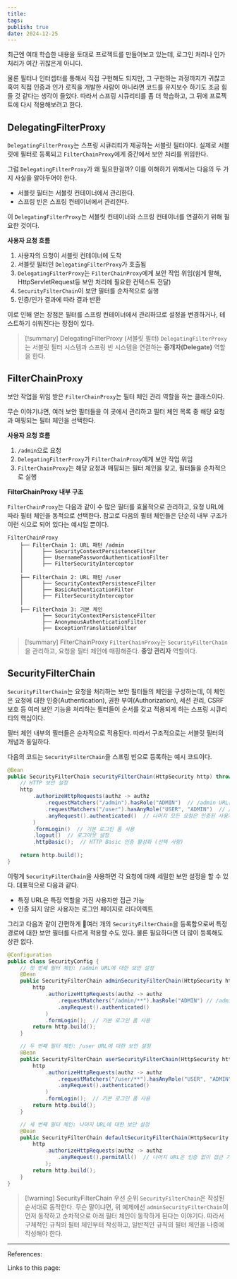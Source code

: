 ```yaml
---
title: 
tags: 
publish: true
date: 2024-12-25
---
```

최근엔 여태 학습한 내용을 토대로 프로젝트를 만들어보고 있는데, 로그인 처리나 인가 처리가 여간 귀찮은게 아니다.

물론 필터나 인터셉터를 통해서 직접 구현해도 되지만, 그 구현하는 과정까지가 귀찮고 혹여 직접 인증과 인가 로직을 개발한 사람이 아니라면 코드를 유지보수 하기도 조금 힘들 것 같다는 생각이 들었다. 따라서 스프링 시큐리티를 좀 더 학습하고, 그 뒤에 프로젝트에 다시 적용해보려고 한다.

## DelegatingFilterProxy
`DelegatingFilterProxy`는 스프링 시큐리티가 제공하는 서블릿 필터이다. 실제로 서블릿에 필터로 등록되고 `FilterChainProxy`에게 중간에서 보안 처리를 위임한다. 

그럼 `DelegatingFilterProxy`가 왜 필요한걸까? 이를 이해하기 위해서는 다음의 두 가지 사실을 알아두어야 한다.

- 서블릿 필터는 서블릿 컨테이너에서 관리한다.
- 스프링 빈은 스프링 컨테이너에서 관리한다.

이 `DelegatingFilterProxy`는 서블릿 컨테이너와 스프링 컨테이너를 연결하기 위해 필요한 것이다.

**사용자 요청 흐름**

1. 사용자의 요청이 서블릿 컨테이너에 도착
2. 서블릿 필터인 `DelegatingFilterProxy`가 호출됨
3. `DelegatingFilterProxy`는 `FilterChainProxy`에게 보안 작업 위임(쉽게 말해, HttpServletRequest등 보안 처리에 필요한 컨텍스트 전달)
4. `SecurityFilterChain`이 보안 필터를 순차적으로 실행
5. 인증/인가 결과에 따라 결과 반환


이로 인해 얻는 장점은 필터를 스프링 컨테이너에서 관리하므로 설정을 변경하거나, 테스트하기 쉬워진다는 장점이 있다.

> [!summary] DelegatingFilterProxy (서블릿 필터)
> `DelegatingFilterProxy`는 서블릿 필터 시스템과 스프링 빈 시스템을 연결하는 **중개자(Delegate)** 역할을 한다.

## FilterChainProxy
보안 작업을 위임 받은 `FilterChainProxy`는 필터 체인 관리 역할을 하는 클래스이다. 

무슨 이야기냐면, 여러 보안 필터들을 이 곳에서 관리하고 필터 체인 목록 중 해당 요청과 매핑되는 필터 체인을 선택한다.

**사용자 요청 흐름**

1. `/admin`으로 요청
2. `DelegatingFilterProxy`가 `FilterChainProxy`에게 보안 작업 위임
3. `FilterChainProxy`는 해당 요청과 매핑되는 필터 체인을 찾고, 필터들을 순차적으로 실행



**FilterChainProxy 내부 구조**

`FilterChainProxy`는 다음과 같이 수 많은 필터를 효율적으로 관리하고, 요청 URL에 따라 필터 체인을 동적으로 선택한다. 참고로 다음의 필터 체인들은 단순히 내부 구조가 이런 식으로 되어 있다는 예시일 뿐이다.

```
FilterChainProxy
    ├── FilterChain 1: URL 패턴 /admin
    │      ├── SecurityContextPersistenceFilter
    │      ├── UsernamePasswordAuthenticationFilter
    │      ├── FilterSecurityInterceptor
    │
    ├── FilterChain 2: URL 패턴 /user
    │      ├── SecurityContextPersistenceFilter
    │      ├── BasicAuthenticationFilter
    │      ├── FilterSecurityInterceptor
    │
    ├── FilterChain 3: 기본 체인
           ├── SecurityContextPersistenceFilter
           ├── AnonymousAuthenticationFilter
           ├── ExceptionTranslationFilter
```

> [!summary] FilterChainProxy
> `FilterChainProxy`는 `SecurityFilterChain`을 관리하고, 요청을 필터 체인에 매핑해준다. **중앙 관리자** 역할이다.


## SecurityFilterChain
`SecurityFilterChain`는 요청을 처리하는 보안 필터들의 체인을 구성하는데, 이 체인은 요청에 대한 인증(Authentication), 권한 부여(Authorization), 세션 관리, CSRF 보호 등 여러 보안 기능을 처리하는 필터들이 순서를 갖고 적용되게 하는 스프링 시큐리티의 핵심이다.

필터 체인 내부의 필터들은 순차적으로 적용된다. 따라서 구조적으로는 서블릿 필터의 개념과 동일하다.

다음의 코드는 `SecurityFilterChain`을 스프링 빈으로 등록하는 예시 코드이다.

```java
@Bean
public SecurityFilterChain securityFilterChain(HttpSecurity http) throws Exception {
    // HTTP 보안 설정
    http
        .authorizeHttpRequests(authz -> authz
            .requestMatchers("/admin").hasRole("ADMIN")  // /admin URL은 ADMIN 권한을 가진 사용자만 접근
            .requestMatchers("/user").hasAnyRole("USER", "ADMIN")  // /user URL은 USER와 ADMIN 권한을 가진 사용자만 접근
            .anyRequest().authenticated()  // 나머지 모든 요청은 인증된 사용자만 접근 가능
        )
        .formLogin()  // 기본 로그인 폼 사용
        .logout()  // 로그아웃 설정
        .httpBasic();  // HTTP Basic 인증 활성화 (선택 사항)
    
    return http.build();
}

```

이렇게 `SecurityFilterChain`을 사용하면 각 요청에 대해 세밀한 보안 설정을 할 수 있다. 대표적으로 다음과 같다.

- 특정 URL은 특정 역할을 가진 사용자만 접근 가능
- 인증 되지 않은 사용자는 로그인 페이지로 리다이렉트

그리고 다음과 같이 간편하게 여러 개의 `SecurityFilterChain`을 등록함으로써 특정 경로에 대한 보안 필터를 다르게 적용할 수도 있다. 물론 필요하다면 더 많이 등록해도 상관 없다.

```java
@Configuration
public class SecurityConfig {
    // 첫 번째 필터 체인: /admin URL에 대한 보안 설정
    @Bean
    public SecurityFilterChain adminSecurityFilterChain(HttpSecurity http) throws Exception {
        http
            .authorizeHttpRequests(authz -> authz
                .requestMatchers("/admin/**").hasRole("ADMIN") // /admin/** URL은 ADMIN 권한만 접근 가능
                .anyRequest().authenticated()
            )
            .formLogin();  // 기본 로그인 폼 사용
        return http.build();
    }

    // 두 번째 필터 체인: /user URL에 대한 보안 설정
    @Bean
    public SecurityFilterChain userSecurityFilterChain(HttpSecurity http) throws Exception {
        http
            .authorizeHttpRequests(authz -> authz
                .requestMatchers("/user/**").hasAnyRole("USER", "ADMIN") // /user/** URL은 USER와 ADMIN 권한을 가진 사용자만 접근 가능
                .anyRequest().authenticated()
            )
            .formLogin();  // 기본 로그인 폼 사용
        return http.build();
    }

    // 세 번째 필터 체인: 나머지 URL에 대한 보안 설정
    @Bean
    public SecurityFilterChain defaultSecurityFilterChain(HttpSecurity http) throws Exception {
        http
            .authorizeHttpRequests(authz -> authz
                .anyRequest().permitAll()  // 나머지 URL은 인증 없이 접근 가능
            );
        return http.build();
    }
}

```

> [!warning] SecurityFilterChain 우선 순위
> `SecurityFilterChain`은 작성된 순서대로 동작한다. 무슨 말이냐면, 위 예제에선 `adminSecurityFilterChain`이 먼저 동작하고 순차적으로 아래 필터 체인이 동작하게 된다는 이야기다. 따라서 구체적인 규칙의 필터 체인부터 작성하고, 일반적인 규칙의 필터 체인을 나중에 작성해야 한다.



---
References: 

Links to this page: 